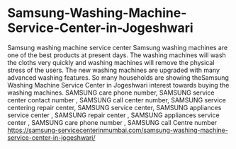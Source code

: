 # Samsung-Washing-Machine-Service-Center-in-Jogeshwari
Samsung washing machine service center Samsung washing machines are one of the best products at present days. The washing machines will wash the cloths very quickly and washing machines will remove the physical stress of the users. The new washing machines are upgraded with many advanced washing features. So many households are showing theSamsung Washing Machine Service Center in Jogeshwari interest towards buying the washing machines. SAMSUNG care phone number, SAMSUNG service center contact number , SAMSUNG call center number, SAMSUNG service centering repair center, SAMSUNG service center, SAMSUNG appliances service center , SAMSUNG repair center  , SAMSUNG appliances service center , SAMSUNG care phone number , SAMSUNG call Centre number    https://samsung-servicecenterinmumbai.com/samsung-washing-machine-service-center-in-jogeshwari/
